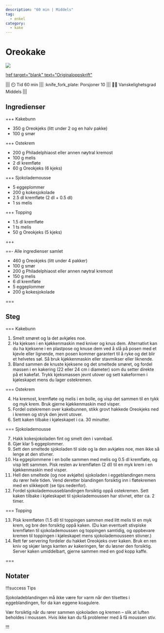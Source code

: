 ```yaml
---
description: "60 min | Middels"
tag:
  - enkel
category:
  - kake
---
```


# Oreokake

![](https://trinesmatblogg.no/app/uploads/2015/09/IMG_7101.jpg)

[!ref target="blank" text="Originaloppskrift"](https://trinesmatblogg.no/recipe/oreokake-2-0/)

<!-- dprint-ignore-start -->
||| :timer_clock: Tid
60 min
||| :knife_fork_plate: Porsjoner
10
||| :cook: Vanskelighetsgrad
Middels
|||
<!-- dprint-ignore-end -->

## Ingredienser

+++ Kakebunn

- 350 g Oreokjeks (litt under 2 og en halv pakke)
- 100 g smør

+++ Ostekrem

- 200 g Philadelphiaost eller annen nøytral kremost
- 100 g melis
- 2 dl kremfløte
- 60 g Oreokjeks (6 kjeks)

+++ Sjokolademousse

- 5 eggeplommer
- 200 g kokesjokolade
- 2.5 dl kremfløte (2 dl + 0.5 dl)
- 1 ss melis

+++ Topping

- 1.5 dl kremfløte
- 1 ts melis
- 50 g Oreokjeks (5 kjeks)

+++

==- Alle ingredienser samlet

- 460 g Oreokjeks (litt under 4 pakker)
- 100 g smør
- 200 g Philadelphiaost eller annen nøytral kremost
- 150 g melis
- 6 dl kremfløte
- 5 eggeplommer
- 200 g kokesjokolade

===

## Steg

=== Kakebunn

1. Smelt smøret og la det avkjøles noe.
2. Ha kjeksen i en kjøkkenmaskin med kniver og knus dem. Alternativt kan du ha kjeksene
   i en plastpose og knuse dem ved å slå på posen med et kjevle eller lignende, men
   posen kommer garantert til å ryke og det blir et helvetes søl. Så bruk kjøkkenmaskin
   eller stavmikser eller liknende.
3. Bland sammen de knuste kjeksene og det smeltede smøret, og fordel massen i en
   kakering (22 eller 24 cm i diameter) som du setter direkte på et kakefat. Trykk
   kjeksmassen jevnt utover og sett kakeformen i kjøleskapet mens du lager ostekremen.

=== Ostekrem

4. Ha kremost, kremfløte og melis i en bolle, og visp det sammen til en tykk og myk
   krem. Bruk gjerne kjøkkenmaskin med visper.
5. Fordel ostekremen over kakebunnen, stikk grovt hakkede Oreokjeks ned i kremen og
   stryk den jevnt utover.
6. Sett kaken tilbake i kjøleskapet i ca. 30 minutter.

=== Sjokolademousse

7. Hakk kokesjokoladen fint og smelt den i vannbad.
8. Gjør klar 5 eggeplommer.
9. Sett den smeltede sjokoladen til side og la den avkjøles noe, men ikke så lenge at
   den stivner.
10. Ha eggeplommene i en bolle sammen med melis og 0.5 dl kremfløte, og visp lett
    sammen. Pisk resten av kremfløten (2 dl) til en myk krem i en kjøkkenmaskin med
    visper.
11. Hell den smeltede (og noe avkjølte) sjokoladen i eggeblandingen mens du rører hele
    tiden. Vend deretter blandingen forsiktig inn i fløtekremen med en slikkepott (se
    tips nedenfor).
12. Fordel sjokolademousseblandingen forsiktig oppå ostekremen. Sett kaken tilbake i
    kjøleskapet til sjokolademoussen har stivnet, etter ca. 2 timer.

=== Topping

13. Pisk kremfløten (1.5 dl) til toppingen sammen med litt melis til en myk krem, og bre
    den forsiktig oppå kaken. (Du kan eventuelt stivpiske kremfløten til
    sjokolademoussen og toppingen samtidig, og oppbevare kremen til toppingen i
    kjøleskapet mens sjokolademousseen stivner.)
14. Rett før servering fordeler du hakket Oreokjeks over kaken. Bruk en ren kniv og
    skjær langs kanten av kakeringen, før du løsner den forsiktig. Server kaken
    umiddelbart, gjerne sammen med en god kopp kaffe.

===

## Notater

!!!success Tips

Sjokoladeblandingen må ikke være for varm når den tilsettes i eggeblandingen, for da kan
eggene koagulere.

Vær forsiktig når du rører sammen sjokoladen og kremen – slik at luften beholdes i
moussen. Hvis ikke kan du få problemer med å få moussen stiv.

!!!

<script type="application/ld+json">
{
  "@context": "https://schema.org/",
  "@type": "Recipe",
  "name": "Oreokake",
  "image": "https://trinesmatblogg.no/app/uploads/2015/09/IMG_7101.jpg",
  "url": "https://trinesmatblogg.no/recipe/oreokake-2-0/",
  "author": {
    "@type": "Person",
    "name": "Trines"
    "url": "https://trinesmatblogg.no/litt-om-meg/"
  },
  "datePublished": "2024-05-30",
  "description": "60 min | Middels",
  "prepTime": "PT60M",
  "cookTime": "PT0M",
  "totalTime": "PT60M",
  "recipeYield": "1 ringform",
  "recipeCategory": "Dessert",
  "recipeCuisine": "",
  "keywords": "bakst, kake, dessert, enkel",
  "recipeIngredient": [
    "460 g Oreokjeks (litt under 4 pakker)",
    "100 g smør",
    "200 g Philadelphiaost",
    "150 g melis",
    "6 dl kremfløte",
    "5 eggeplommer",
    "200 g kokesjokolade"
  ],
  "recipeInstructions": [
    {
      "@type": "HowToStep",
      "text": "Smelt smøret og la det avkjøles noe."
    },
    {
      "@type": "HowToStep",
      "text": "Ha kjeksen i en kjøkkenmaskin med kniver og knus dem. Alternativt kan du ha kjeksene i en plastpose og knuse dem ved å slå på posen med et kjevle eller lignende, men posen kommer garantert til å ryke og det blir et helvetes søl. Så bruk kjøkkenmaskin eller stavmikser eller liknende."
    },
    {
      "@type": "HowToStep",
      "text": "Bland sammen de knuste kjeksene og det smeltede smøret, og fordel massen i en kakering (22 eller 24 cm i diameter) som du setter direkte på et kakefat. Trykk kjeksmassen jevnt utover og sett kakeformen i kjøleskapet mens du lager ostekremen."
    },
    {
      "@type": "HowToStep",
      "text": "Ha kremost, kremfløte og melis i en bolle, og visp det sammen til en tykk og myk krem. Bruk gjerne kjøkkenmaskin med visper."
    },
    {
      "@type": "HowToStep",
      "text": "Fordel ostekremen over kakebunnen, stikk grovt hakkede Oreokjeks ned i kremen og stryk den jevnt utover."
    },
    {
      "@type": "HowToStep",
      "text": "Sett kaken tilbake i kjøleskapet i ca. 30 minutter."
    },
    {
      "@type": "HowToStep",
      "text": "Hakk kokesjokoladen fint og smelt den i vannbad."
    },
    {
      "@type": "HowToStep",
      "text": "Gjør klar 5 eggeplommer."
    },
    {
      "@type": "HowToStep",
      "text": "Sett den smeltede sjokoladen til side og la den avkjøles noe, men ikke så lenge at den stivner."
    },
    {
      "@type": "HowToStep",
      "text": "Ha eggeplommene i en bolle sammen med melis og 0.5 dl kremfløte, og visp lett sammen. Pisk resten av kremfløten (2 dl) til en myk krem i en kjøkkenmaskin med visper."
    },
    {
      "@type": "HowToStep",
      "text": "Hell den smeltede (og noe avkjølte) sjokoladen i eggeblandingen mens du rører hele tiden. Vend deretter blandingen forsiktig inn i fløtekremen med en slikkepott (se tips nedenfor)."
    },
    {
      "@type": "HowToStep",
      "text": "Fordel sjokolademousseblandingen forsiktig oppå ostekremen. Sett kaken tilbake i kjøleskapet til sjokolademoussen har stivnet, etter ca. 2 timer."
    },
    {
      "@type": "HowToStep",
      "text": "Pisk kremfløten (1.5 dl) til toppingen sammen med litt melis til en myk krem, og bre den forsiktig oppå kaken. (Du kan eventuelt stivpiske kremfløten til sjokolademoussen og toppingen samtidig, og oppbevare kremen til toppingen i kjøleskapet mens sjokolademousseen stivner.)"
    },
    {
      "@type": "HowToStep",
      "text": "Rett før servering fordeler du hakket Oreokjeks over kaken. Bruk en ren kniv og skjær langs kanten av kakeringen, før du løsner den forsiktig. Server kaken umiddelbart, gjerne sammen med en god kopp kaffe."
    }
  ]
}
</script>

